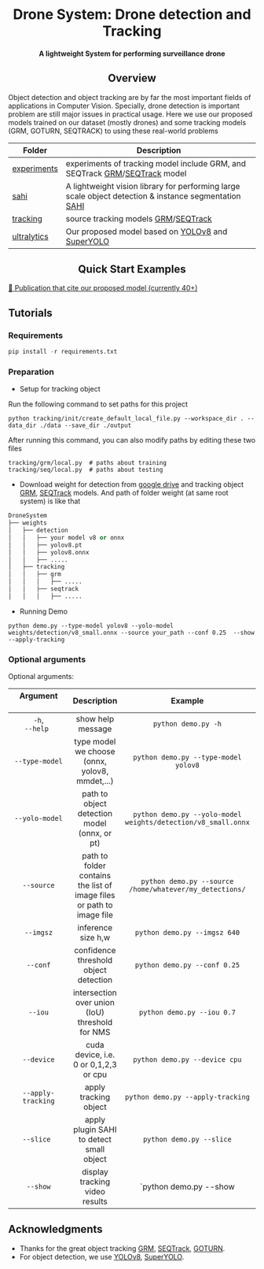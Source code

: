 <div align="center">
<h1>Drone System: Drone detection and Tracking</h1>

<h4>
    A lightweight System for performing surveillance drone 
</h4>
</div>

## <div align="center">Overview</div>

Object detection and object tracking are by far the most important fields of applications in Computer Vision. Specially, drone detection is important problem are still major issues in practical usage. Here we use our proposed models trained on our dataset (mostly drones) and some tracking models (GRM, GOTURN, SEQTRACK) to using these real-world problems

| Folder  | Description  |
|---|---|
| [experiments](https://github.com/LongLe18/DroneSystem/tree/main/experiments)  | experiments of tracking model include GRM, and SEQTrack [GRM](https://github.com/Little-Podi/GRM)/[SEQTrack](https://github.com/microsoft/VideoX/tree/master/SeqTrack) model |
| [sahi](https://github.com/LongLe18/DroneSystem/tree/main/sahi)  | A lightweight vision library for performing large scale object detection & instance segmentation [SAHI](https://github.com/obss/sahi) |
| [tracking](https://github.com/LongLe18/DroneSystem/tree/main/tracking)  | source tracking models [GRM](https://github.com/LongLe18/DroneSystem/tree/main/experiments)/[SEQTrack](https://github.com/microsoft/VideoX/tree/master/SeqTrack) | 
| [ultralytics](https://github.com/LongLe18/DroneSystem/tree/main/ultralytics)  | Our proposed model based on [YOLOv8](https://github.com/ultralytics/ultralytics) and [SuperYOLO](https://github.com/icey-zhang/SuperYOLO) |

## <div align="center">Quick Start Examples</div>

[📜 Publication that cite our proposed model (currently 40+)]()

## Tutorials

### Requirements

```python
pip install -r requirements.txt
```

### Preparation

- Setup for tracking object

Run the following command to set paths for this project
```
python tracking/init/create_default_local_file.py --workspace_dir . --data_dir ./data --save_dir ./output
```

After running this command, you can also modify paths by editing these two files
```
tracking/grm/local.py  # paths about training
tracking/seq/local.py  # paths about testing
```

- Download weight for detection from [google drive]() and tracking object [GRM](https://github.com/Little-Podi/GRM/releases/download/downloads/Trained_Models.zip), [SEQTrack](https://github.com/microsoft/VideoX/blob/master/SeqTrack/MODEL_ZOO.md) models. And path of folder weight (at same root system) is like that

```python
DroneSystem
├── weights
│   ├── detection
│   │   ├── your model v8 or onnx
│   │   ├── yolov8.pt
│   │   ├── yolov8.onnx
│   │   ├── .....
│   ├── tracking
│   │   ├── grm
│   │   │   ├── .....
│   │   ├── seqtrack
│   │   │   ├── .....
```

- Running Demo
```
python demo.py --type-model yolov8 --yolo-model weights/detection/v8_small.onnx --source your_path --conf 0.25  --show --apply-tracking
```
### Optional arguments

Optional arguments:

| Argument &nbsp;&nbsp;&nbsp;&nbsp;&nbsp;&nbsp;&nbsp;&nbsp;&nbsp;&nbsp;&nbsp;&nbsp;&nbsp;&nbsp;&nbsp;&nbsp;&nbsp;&nbsp;&nbsp;&nbsp;&nbsp;&nbsp;&nbsp;&nbsp;&nbsp;| Description | Example | Default |
|:-------------:|:-----------:|:-----------:|:-----------:|
| `-h`,<br>`--help ` |	show help message | `python demo.py -h` | |  
|  `--type-model` | type model we choose (onnx, yolov8, mmdet,...) | `python demo.py --type-model yolov8` | `onnx` |  
| `--yolo-model` | path to object detection model (onnx, or pt) | `python demo.py --yolo-model weights/detection/v8_small.onnx` | `weights/detection/v8_small.onnx`|  
| `--source` | path to folder contains the list of image files or path to image file | `python demo.py --source /home/whatever/my_detections/` | |  
| `--imgsz` | inference size h,w | `python demo.py --imgsz 640` | `640` |  
| `--conf` | confidence threshold object detection | `python demo.py --conf 0.25` | `0.25` |
| `--iou` | intersection over union (IoU) threshold for NMS | `python demo.py --iou 0.7` | `0.45` | |  
| `--device` | cuda device, i.e. 0 or 0,1,2,3 or cpu |  `python demo.py --device cpu` | `cuda:0` |  
| `--apply-tracking` | apply tracking object | `python demo.py --apply-tracking` | `False` |   
| `--slice ` | apply plugin SAHI to detect small object | `python demo.py --slice` |  `False` |
| `--show` | display tracking video results | `python demo.py --show | `False` |  

## **Acknowledgments**

- Thanks for the great object tracking [GRM](https://github.com/Little-Podi/GRM),
[SEQTrack](https://github.com/microsoft/VideoX/tree/master/SeqTrack),
[GOTURN](https://github.com/davheld/GOTURN).
- For object detection, we use [YOLOv8](https://github.com/ultralytics/ultralytics),
[SuperYOLO](https://github.com/icey-zhang/SuperYOLO).